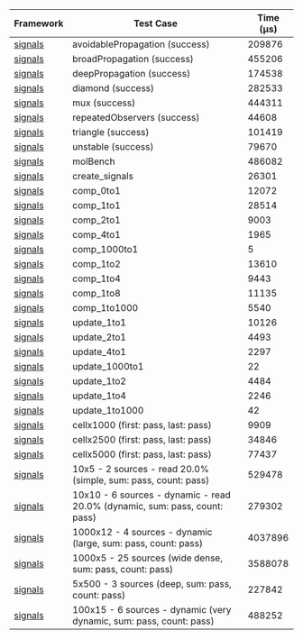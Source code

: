 | Framework | Test Case | Time (μs) |
| --- | --- | --- |
| [signals](https://github.com/rodydavis/signals.dart) | avoidablePropagation (success) | 209876 |
| [signals](https://github.com/rodydavis/signals.dart) | broadPropagation (success) | 455206 |
| [signals](https://github.com/rodydavis/signals.dart) | deepPropagation (success) | 174538 |
| [signals](https://github.com/rodydavis/signals.dart) | diamond (success) | 282533 |
| [signals](https://github.com/rodydavis/signals.dart) | mux (success) | 444311 |
| [signals](https://github.com/rodydavis/signals.dart) | repeatedObservers (success) | 44608 |
| [signals](https://github.com/rodydavis/signals.dart) | triangle (success) | 101419 |
| [signals](https://github.com/rodydavis/signals.dart) | unstable (success) | 79670 |
| [signals](https://github.com/rodydavis/signals.dart) | molBench | 486082 |
| [signals](https://github.com/rodydavis/signals.dart) | create_signals | 26301 |
| [signals](https://github.com/rodydavis/signals.dart) | comp_0to1 | 12072 |
| [signals](https://github.com/rodydavis/signals.dart) | comp_1to1 | 28514 |
| [signals](https://github.com/rodydavis/signals.dart) | comp_2to1 | 9003 |
| [signals](https://github.com/rodydavis/signals.dart) | comp_4to1 | 1965 |
| [signals](https://github.com/rodydavis/signals.dart) | comp_1000to1 | 5 |
| [signals](https://github.com/rodydavis/signals.dart) | comp_1to2 | 13610 |
| [signals](https://github.com/rodydavis/signals.dart) | comp_1to4 | 9443 |
| [signals](https://github.com/rodydavis/signals.dart) | comp_1to8 | 11135 |
| [signals](https://github.com/rodydavis/signals.dart) | comp_1to1000 | 5540 |
| [signals](https://github.com/rodydavis/signals.dart) | update_1to1 | 10126 |
| [signals](https://github.com/rodydavis/signals.dart) | update_2to1 | 4493 |
| [signals](https://github.com/rodydavis/signals.dart) | update_4to1 | 2297 |
| [signals](https://github.com/rodydavis/signals.dart) | update_1000to1 | 22 |
| [signals](https://github.com/rodydavis/signals.dart) | update_1to2 | 4484 |
| [signals](https://github.com/rodydavis/signals.dart) | update_1to4 | 2246 |
| [signals](https://github.com/rodydavis/signals.dart) | update_1to1000 | 42 |
| [signals](https://github.com/rodydavis/signals.dart) | cellx1000 (first: pass, last: pass) | 9909 |
| [signals](https://github.com/rodydavis/signals.dart) | cellx2500 (first: pass, last: pass) | 34846 |
| [signals](https://github.com/rodydavis/signals.dart) | cellx5000 (first: pass, last: pass) | 77437 |
| [signals](https://github.com/rodydavis/signals.dart) | 10x5 - 2 sources - read 20.0% (simple, sum: pass, count: pass) | 529478 |
| [signals](https://github.com/rodydavis/signals.dart) | 10x10 - 6 sources - dynamic - read 20.0% (dynamic, sum: pass, count: pass) | 279302 |
| [signals](https://github.com/rodydavis/signals.dart) | 1000x12 - 4 sources - dynamic (large, sum: pass, count: pass) | 4037896 |
| [signals](https://github.com/rodydavis/signals.dart) | 1000x5 - 25 sources (wide dense, sum: pass, count: pass) | 3588078 |
| [signals](https://github.com/rodydavis/signals.dart) | 5x500 - 3 sources (deep, sum: pass, count: pass) | 227842 |
| [signals](https://github.com/rodydavis/signals.dart) | 100x15 - 6 sources - dynamic (very dynamic, sum: pass, count: pass) | 488252 |
